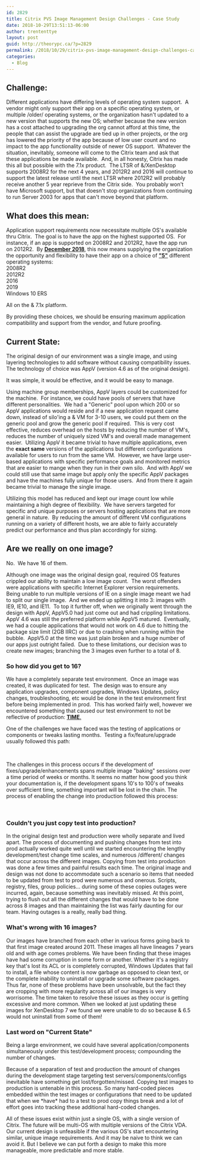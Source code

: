 ```yaml
---
id: 2829
title: Citrix PVS Image Management Design Challenges - Case Study
date: 2018-10-29T13:51:13-06:00
author: trententtye
layout: post
guid: http://theorypc.ca/?p=2829
permalink: /2018/10/29/citrix-pvs-image-management-design-challenges-case-study/
categories:
  - Blog
---
```

## Challenge:

Different applications have differing levels of operating system support.&nbsp; A vendor might only support their app on a specific operating system, or multiple /older/ operating systems, or the organization hasn't updated to a new version that supports the new OS; whether because the new version has a cost attached to upgrading the org cannot afford at this time, the people that can assist the upgrade are tied up in other projects, or the org has lowered the priority of the app because of low user count and no impact to the app functionality outside of newer OS support.&nbsp; Whatever the situation, inevitably, someone will come to the Citrix team and ask that these applications be made available.&nbsp; And, in all honesty, Citrix has made this all but possible with the 7.1x product.&nbsp; The LTSR of &/XenDesktop supports 2008R2 for the next&nbsp;4 years, and 2012R2 and 2016 will continue to support the latest release until the next LTSR where 2012R2 will probably receive another 5 year reprieve from the Citrix side.&nbsp; You probably won't have Microsoft support, but that doesn't stop organizations from continuing to run Server 2003 for apps that can't move beyond that platform.

## What does this mean:

Application support requirements now necessitate multiple OS's available thru Citrix.&nbsp; The goal is to have the app on the highest supported OS.&nbsp; For instance, if an app is supported on 2008R2 and 2012R2, have the app run on 2012R2.&nbsp; By <span style="text-decoration: underline;"><strong>December 2018</strong></span>, this now means supplying the organization the opportunity and flexibility to have their app on a choice of&nbsp;<span style="text-decoration: underline;"><strong>"5"</strong></span> different operating systems:  
2008R2  
2012R2  
2016  
2019  
Windows 10 ERS

All on the & 7.1x platform.

By providing these choices, we should be ensuring maximum application compatibility and support from the vendor, and future proofing.

## Current State:

The original design of our environment was a single image, and using layering technologies to add software without causing compatibility issues.&nbsp; The technology of choice was AppV (version 4.6 as of the original design).

It was simple, it would be effective, and it would be easy to manage.

Using machine group memberships, AppV layers could be customized for the machine.&nbsp; For instance, we could have pools of servers that have different personalities.&nbsp; We had a "Generic" pool upon which 200 or so AppV applications would reside and if a new application request came down, instead of silo'ing a & VM for 3-10 users, we could put them on the generic pool and grow the generic pool if required.&nbsp; This is very cost effective, reduces overhead on the hosts by reducing the number of VM's, reduces the number of uniquely sized VM's and overall made management easier.&nbsp; Utilizing AppV it became trivial to have multiple applications, even the&nbsp;**exact same** versions of the applications but different configurations available for users to run from the same VM.&nbsp; However, we have large user-based applications with specific performance goals and monitored metrics that are easier to mange when they run in their own silo.&nbsp; And with AppV we could still use that same image but apply only the specific AppV packages and have the machines fully unique for those users.&nbsp; And from there it again became trivial to manage the single image.

Utilizing this model has reduced and kept our image count low while maintaining a high degree of flexibility.&nbsp; We have servers targeted for specific and unique purposes or servers hosting applications that are more general in nature.&nbsp; By reducing the amount of different VM configurations running on a variety of different hosts, we are able to fairly accurately predict our performance and thus plan accordingly for sizing.

## Are we really on one image?

No.&nbsp; We have 16 of them.

Although one image was the original design goal, required OS features crippled our ability to maintain a low image count.&nbsp; The worst offenders were applications with specific Internet Explorer version requirements.&nbsp; Being unable to run multiple versions of IE on a single image meant we had to split our single image.&nbsp; And we ended up splitting it into 3: images with IE9, IE10, and IE11.&nbsp; To top it further off, when we originally went through the design with AppV, AppV5.0 had just come out and had crippling limitations.&nbsp; AppV 4.6 was still the preferred platform while AppV5 matured.&nbsp; Eventually, we had a couple applications that would not work on 4.6 due to hitting the package size limit (2GB IIRC) or due to crashing when running within the bubble.&nbsp; AppV5.0 at the time was just plain broken and a huge number of our apps just outright failed.&nbsp; Due to these limitations, our decision was to create new images; branching the 3 images even further to a total of 8.

### So how did you get to 16?

We have a completely separate test environment.&nbsp; Once an image was created, it was duplicated for test.&nbsp; The design was to ensure any application upgrades, component upgrades, Windows Updates, policy changes, troubleshooting, etc would be done in the test environment first before being implemented in prod.&nbsp; This has worked fairly well, however we encountered something that caused our test environment to not be reflective of production:&nbsp;<span style="text-decoration: underline;"><strong>TIME</strong></span><span style="text-decoration: underline;">.</span>

One of the challenges we have faced was the testing of applications or components or tweaks lasting months.&nbsp; Testing a fix/feature/upgrade usually followed this path:

<figure class="wp-block-image"><img src="/wp-content/uploads/2018/08/FixFlow.png" alt="" class="wp-image-2831" srcset="/wp-content/uploads/2018/08/FixFlow.png 837w, /wp-content/uploads/2018/08/FixFlow-300x266.png 300w, /wp-content/uploads/2018/08/FixFlow-768x681.png 768w" sizes="(max-width: 837px) 100vw, 837px" /></figure> 

The challenges in this process occurs if the development of fixes/upgrade/enhancements spans multiple image "baking" sessions over a time period of weeks or months. It seems no matter how good you think your documentation is, if the development spans 10's to 100's of tweaks over sufficient time, something important will be lost in the chain. The process of enabling the change into production followed this process:

<figure class="wp-block-image"><img src="/wp-content/uploads/2018/08/ReleaseToProductionFlow-1.png" alt="" class="wp-image-2833" srcset="/wp-content/uploads/2018/08/ReleaseToProductionFlow-1.png 1615w, /wp-content/uploads/2018/08/ReleaseToProductionFlow-1-273x300.png 273w, /wp-content/uploads/2018/08/ReleaseToProductionFlow-1-768x844.png 768w, /wp-content/uploads/2018/08/ReleaseToProductionFlow-1-1456x1600.png 1456w" sizes="(max-width: 1615px) 100vw, 1615px" /></figure> 

### Couldn't you just copy test into production?

In the original design test and production were wholly separate and lived apart. The process of documenting and pushing changes from test into prod actually worked quite well until we started encountering the lengthy development/test change time scales, and numerous /different/ changes that occur across the different images. Copying from test into production was done a few times and painful results each time. The original image and design was not done to accommodate such a scenario so items that needed to be updated from test to prod were numerous and onerous. Scripts, registry, files, group policies... during some of these copies outages were incurred, again, because something was inevitably missed. At this point, trying to flush out all the different changes that would have to be done across 8 images and than maintaining the list was fairly daunting for our team. Having outages is a really, really bad thing.

### What's wrong with 16 images?

Our images have branched from each other in various forms going back to that first image created around 2011. These images all have lineages 7 years old and with age comes problems. We have been finding that these images have had some corruption in some form or another. Whether it's a registry key that's lost its ACL or is completely corrupted, Windows Updates that fail to install, a file whose content is now garbage as opposed to clean text, or the complete inability to uninstall or upgrade some software packages. Thus far, none of these problems have been unsolvable, but the fact they are cropping with more regularity across all of our images is very worrisome. The time taken to resolve these issues as they occur is getting excessive and more common. When we looked at just updating these images for XenDesktop 7 we found we were unable to do so because & 6.5 would not uninstall from some of them!

### Last word on "Current State"

Being a large environment, we could have several application/components simultaneously under this test/development process; compounding the number of changes.

Because of a separation of test and production the amount of changes during the development stage targeting test servers/components/configs inevitable have something get lost/forgotten/missed. Copying test images to production is untenable in this process. So many hard-coded pieces embedded within the test images or configurations that need to be updated that when we \*have\* had to a test to prod copy things break and a lot of effort goes into tracking these additional hard-coded changes.

All of these issues exist within just a single OS, with a single version of Citrix. The future will be multi-OS with multiple versions of the Citrix VDA. Our current design is unfeasible if the various OS's start encountering similar, unique image requirements. And it may be naive to think we can avoid it. But I believe we can put forth a design to make this more manageable, more predictable and more stable.

<!-- AddThis Advanced Settings generic via filter on the_content -->

<!-- AddThis Share Buttons generic via filter on the_content -->
